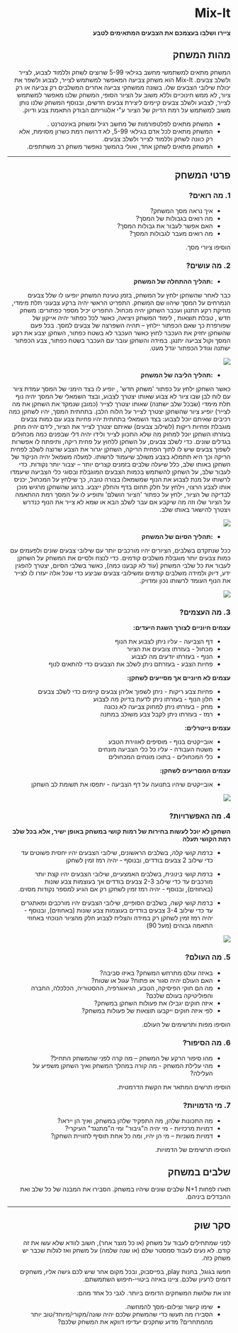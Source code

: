 <div dir='rtl' lang='he'>


# Mix-It
**ציירו ושלבו בעצמכם את הצבעים המתאימים לטבע**

## מהות המשחק

המשחק מתאים למשתמשי מחשב בגילאי 5-99 שרוצים לשחק וללמוד לצבוע, לצייר ולשלב צבעים.
Mix-It הוא משחק צביעה המאפשר למשתמש לצייר, לצבוע ולשפר את יכולת שילובי הצבעים שלו.
בשונה ממשחקי צביעה אחרים המשלבים רק צביעה או רק ציור, לא ממש חינוכיים וללא משוב על הציור הסופי, המשחק שלנו מאפשר למשתמש לצייר, לצבוע ולשלב צבעים קיימים ליצירת צבעים חדשים, ובנוסף המשחק שלנו נותן משוב למשתמש על רמת הדיוק של הציור ע"י אלגוריתם הבודק התאמת צבע ודיוק.

* המשחק מתאים לפלטפורמות של מחשב רגיל ומשחק באינטרנט .
* המשחק מתאים לכל אדם בגילאי 5-99, לא דרושה רמת כשרון מסוימת, אלא רק כוונה לשחק וללמוד לצייר ולשלב צבעים.
* המשחק מתאים לשחקן אחד, ואולי בהמשך נאפשר משחק רב משתתפים.


---


## פרטי המשחק


### 1. מה רואים?

* איך נראה מסך המשחק?
* מה רואים בגבולות של המסך?
* האם אפשר לעבור את גבולות המסך?
* מה רואים מעבר לגבולות המסך?

הוסיפו ציורי מסך. 


### 2. מה עושים?


* **:תהליך ההתחלה של המשחק**

כבר לאחר שהשחקן ילחץ על המשחק, בזמן טעינת המשחק יופיעו לו שלל צבעים הנמרחים על המסך שיהוו שם המשחק.
התפריט הראשי יהיה ברקע צבעוני תלת מימדי, מוזיקת רקע תתנגן ועכבר השחקן יהיה מכחול.
התפריט יכיל מספר כפתורים: משחק חדש , טבלת תוצאות , לימוד המשחק ויציאה, כאשר לכל כפתור יהיה אייקון של שפורפרת כך שאם הכפתור יילחץ – תהיה השפרצה של צבעים למסך.
בכל פעם שהשחקן יחזיק את העכבר לחוץ כאשר העכבר לא בשטח כפתור, השחקן יצבע את רקע המסך וקול צביעה יתנגן. במידה והשחקן עובר עם העכבר בשטח כפתור, צבע הכפתור ישתנה וגודל הכפתור יגדל מעט.

![](images/start%20proccess.png)

*	**:תהליך הליבה של המשחק**

כאשר השחקן ילחץ על כפתור 'משחק חדש' , יופיע לו בצד הימני של המסך עמדת ציור עם לוח לבן שבו ציור לא צבוע שאותו יצטרך לצבוע, ובצד השמאלי של המסך יהיה נוף תלת מימדי (שבכל שלב ישתנה) שאותו יצטרך לצייר (כמובן שנמקד את השחקן את מה לצייר) יופיע ציור שהשחקן יצטרך לצייר על הלוח הלבן.
בתחתית המסך, יהיו לשחקן כמה רכיבים שאיתם יוכל לצבוע: בצד השמאלי בתחתית יהיו פחיות צבע עם כמות צבעים מוגבלת ופחיות ריקות (לשילוב צבעים) שאיתם יצטרך לצייר את הציור,  לידם יהיה מחק בעזרתו השחקן יוכל למחוק מה שלא התכוון לצייר ולידו יהיה דלי שבפנים כמה מכחולים בגדלים שונים.
כדי לשלב צבעים, על השחקן ללחוץ על פחית ריקה, ותיפתח לו אפשרות לשפוך צבעים שיש לו לתוך הפחית הריקה, השחקן יגרור את הצבע שרוצה לשלב לפחית הריקה וכך היא תתמלא בצבע משולב שיעמוד לרשותו.
למעלה משמאל יהיה הניקוד של השחקן באותו שלב, כלל שיעלה שלבים בזמנים קצרים יותר – יצבור יותר נקודות.
כדי לעבור שלב, על השחקן להשתמש בכמות הצבעים המוגבלת ובסוגי כלי הצביעה שיעמדו לרשותו על מנת לצבוע את הנוף שמשמאלו בצורה טובה, כך שילחץ על המכחול, יכניס אותו לצבע הרצוי, וילחץ על חלק תחום בדף והחלק ייצבע.
ברגע שהשחקן מרגיש מוכן לבדיקה של הציור, ילחץ על כפתור 'הציור הושלם' ותופיע לו על המסך רמת ההתאמה על הציור שלו וזה מה שיקבע אם עבר לשלב הבא או שמא לא צייר את הנוף כנדרש ויצטרך להישאר באותו שלב.

![](images/core%20proccess.png)

*	**:תהליך הסיום של המשחק**

ככל שנתקדם בשלבים, הציורים יהיו מורכבים יותר עם שילובי צבעים שונים ולפעמים עם כמות צבעים יותר מוגבלת משלבים קודמים.
כדי לנצח ולסיים את המשחק על השחקן לעבור את כל שלבי המשחק (עוד לא קבענו כמה), כאשר בשלבי הסיום, יצטרך להפגין ידע, דיוק ולמידה משלבים קודמים ומשילובי צבעים שביצע כדי שכל אלה יעזרו לו לצייר את הנוף העומד לרשותו נכון ומדויק.

![](images/end%20proccess.png)


### 3. מה העצמים?

**עצמים חיוניים לצורך השגת היעדים:**

* דף הצביעה - עליו ניתן לצבוע את הנוף
* מכחול - בעזרתו צובעים את הציור
* הנוף - בעזרתו יודעים מה לצבוע
* פחיות הצבע - בעזרתם ניתן לשלב את הצבעים כדי להתאים לנוף

**עצמים לא חיוניים אך מסייעים לשחקן:**

* פחיות צבע ריקות - ניתן לשפוך אליהן צבעים קיימים כדי לשלב צבעים
* חלון הנוף - בעזרתו ניתן לדעת בדיוק מה לצבוע
* מחק - בעזרתו ניתן למחוק צביעה לא נכונה
* רמז - בעזרתו ניתן לקבל צבע משולב במתנה

**עצמים נייטרלים:**

* אובייקטים בנוף - מוסיפים לאווירת הטבע
* משטח העבודה - עליו כל כלי הצביעה מונחים
* כלי המכחולים - בתוכו מונחים המכחולים

**עצמים המםריעים לשחקן:**

* אובייקטים שיהיו בתנועה על דף הצביעה - יתפסו את תשומת לב השחקן

![](images/objects.png)


### 4. מה האפשרויות?

**השחקן לא יוכל לעשות בחירות של רמות קושי במשחק באופן ישיר, אלא בכל שלב רמת הקושי תעלה**

* *ברמת קושי קלה*, בשלבים הראשונים, שילובי הצבעים יהיו יחסית פשוטים עד כדי שילוב 2 צבעים בודדים, ובנוסף - יהיה רמז זמין לשחקן

* *ברמת קושי בינונית*, בשלבים האמצעיים, שילובי הצבעים יהיו קצת יותר מורכבים עד כדי שילוב 2-3 צבעים בודדים אך בעוצמות צבע שונות (באחוזים), ובנוסף - יהיה רמז זמין לשחקן רק אם הגיע למספר נקודות מסוים.

* *ברמת קושי קשה*, בשלבים הסופיים, שילובי הצבעים יהיו מורכבים ומאתגרים עד כדי שילוב 3-4 צבעים בודדים בעוצמות צבע שונות (באחוזים), ובנוסף - יהיה רמז זמין לשחקן רק במידה והצליח לצבוע חלק מהציור הנוכחי באחוזי התאמה גבוהים (מעל 90)

![](images/options.png)


### 5. מה העולם?

* באיזה עולם מתרחש המשחק?  באיזו סביבה?
* האם העולם יהיה סגור או פתוח?  עגול או שטוח? 
* מה הם חוקי הפיסיקה, הטבע, הגיאוגרפיה, ההסטוריה, הכלכלה, החברה והפוליטיקה בעולם שלכם?
* איזה חוקים יגבילו את פעולות השחקן במשחק?
* לפי איזה חוקים ייקבעו תוצאות של פעולות במשחק?

הוסיפו מפות ותרשימים של העולם.


### 6.	מה הסיפור?
*	מהו סיפור הרקע של המשחק – מה קרה לפני שהמשחק התחיל?
*   מהי עלילת המשחק - מה קורה במהלך המשחק ואיך השחקן משפיע על העלילה?

הוסיפו תרשים המתאר את הקשת הדרמטית.


### 7.	מי הדמויות?

*   מה התכונות שלהן, מה התפקיד שלהן במשחק, ואיך הן ייראו?
*	דמויות מרכזיות -  מי יהיה ה"גיבור" ומי ה"מתנגד" העיקרי? 
*	דמויות משניות – מי הן יהיו, ומה כל אחת תוסיף לחוויית השחקן? 

הוסיפו תרשימים של הדמויות.

## שלבים במשחק

תארו לפחות 
N+1
שלבים שונים שיהיו במשחק. הסבירו את המבנה של כל שלב ואת ההבדלים ביניהם.

---


## סקר שוק

לפני שמתחילים לעבוד על משחק (או כל מוצר אחר), חשוב לוודא שלא עשו את זה קודם. לא נעים לעבוד סמסטר שלם (או שנה שלמה) על משחק ואז לגלות שכבר יש משחק כזה. 

חפשו בגוגל, בחנות play, בפייסבוק, ובכל מקום אחר שיש לכם גישה אליו, משחקים דומים לרעיון שלכם. ציינו באיזה ביטויי-חיפוש השתמשתם.

זהו את שלושת המשחקים הדומים ביותר. לגבי כל אחד מהם:

* שימו קישור וצילום-מסך להמחשה.
* הסבירו מה תעשו כדי שהמשחק שלכם יהיה שונה/מקורי/מיוחד/טוב יותר מהמתחרים?  מדוע שחקנים יעדיפו דווקא את המשחק שלכם?

</div>
